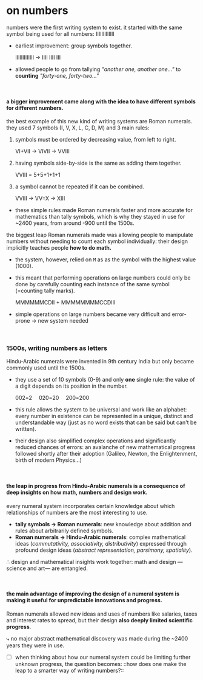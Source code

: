 # on numbers

numbers were the first writing system to exist. it started with the same symbol being used for all numbers:  IIIIIIIIIIIII

- earliest improvement: group symbols together.

    IIIIIIIIIIIII  →  IIII  IIII  III


- allowed people to go from tallying *"another one, another one..."* to **counting** *"forty-one, forty-two..."*

⠀  

#### a bigger improvement came along with the idea to have different symbols for different numbers.

the best example of this new kind of writing systems are Roman numerals. they used 7 symbols (I, V, X, L, C, D, M) and 3 main rules:

1. symbols must be ordered by decreasing value, from left to right.

    VI+VII → VIVII → VVIII

2. having symbols side-by-side is the same as adding them together.

    VVIII = 5+5+1+1+1
 
3. a symbol cannot be repeated if it can be combined.

    VVIII → VV=X → XIII


- these simple rules made Roman numerals faster and more accurate for mathematics than tally symbols, which is why they stayed in use for ~2400 years, from around -900 until the 1500s.

the biggest leap Roman numerals made was allowing people to manipulate numbers without needing to count each symbol individually: their design implicitly teaches people **how to do math.**


- the system, however, relied on `M` as as the symbol with the highest value (1000).
- this meant that performing operations on large numbers could only be done by carefully counting each instance of the same symbol (=counting tally marks).

   MMMMMMCDII + MMMMMMMMCCDIII

- simple operations on large numbers became very difficult and error-prone → new system needed

⠀  

### 1500s, writing numbers as letters

Hindu-Arabic numerals were invented in 9th century India but only became commonly used until the 1500s.

- they use a set of 10 symbols (0-9) and only **one** single rule: the value of a digit depends on its position in the number.

   002=2 ⠀   020=20 ⠀   200=200

- this rule allows the system to be universal and work like an alphabet: every number in existence can be represented in a unique, distinct and understandable way (just as no word exists that can be said but can't be written).
- their design also simplified complex operations and significantly reduced chances of errors: an avalanche of new mathematical progress followed shortly after their adoption (Galileo, Newton, the Enlightenment, birth of modern Physics...)

⠀ 

#### the leap in progress from Hindu-Arabic numerals is a consequence of deep insights on how math, numbers and design work.

every numeral system incorporates certain knowledge about which relationships of numbers are the most interesting to use.

- **tally symbols → Roman numerals**: new knowledge about addition and rules about arbitrarily defined symbols.
- **Roman numerals → Hindu-Arabic numerals**: complex mathematical ideas (*commutativity, associativity, distributivity*) expressed through profound design ideas (*abstract representation, parsimony, spatiality*).

∴   design and mathematical insights work together:
       math and design —science and art— are entangled.

⠀  

#### the main advantage of improving the design of a numeral system is making it useful for unpredictable innovations and progress.

Roman numerals allowed new ideas and uses of numbers like salaries, taxes and interest rates to spread, but their design **also deeply limited scientific progress**.


⤷ no major abstract mathematical discovery was made during the ~2400 years they were in use.

- [ ] when thinking about how our numeral system could be limiting further unknown progress, the question becomes: ::how does one make the leap to a smarter way of writing numbers?::
